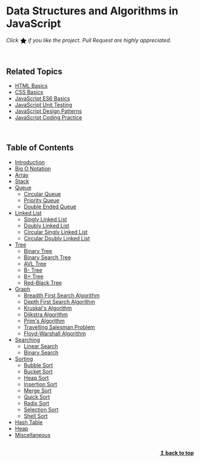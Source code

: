 # Data Structures and Algorithms in JavaScript

*Click <img src="assets/star.png" width="18" height="18" align="absmiddle" title="Star" /> if you like the project. Pull Request are highly appreciated.*

<br/>

## Related Topics

* [HTML Basics](https://github.com/learning-zone/html-basics)
* [CSS Basics](https://github.com/learning-zone/css-basics)
* [JavaScript ES6 Basics](https://github.com/learning-zone/javascript-es6-basics)
* [JavaScript Unit Testing](https://github.com/learning-zone/javascript-unit-testing)
* [JavaScript Design Patterns](https://github.com/learning-zone/javascript-design-patterns)
* [JavaScript Coding Practice](https://github.com/learning-zone/javascript-coding-practice)

<br/>

## Table of Contents

* [Introduction](#-introduction)
* [Big O Notation](#-big-o-notation)
* [Array](#-array)
* [Stack](#-stack)
* [Queue](#-queue)
    * [Circular Queue](#-circular-queue)
    * [Priority Queue](#-priority-queue)
    * [Double Ended Queue](#-double-ended-queue)
* [Linked List](#-linked-list)
    * [Singly Linked List](#-singly-linked-list)
    * [Doubly Linked List](#-doubly-linked-list)
    * [Circular Singly Linked List](#-circular-singly-linked-list)
    * [Circular Doubly Linked List](#-circular-doubly-linked-list)
* [Tree](#-tree)
    * [Binary Tree](#-binary-tree)
    * [Binary Search Tree](#-binary-search-tree)
    * [AVL Tree](#-avl-tree)
    * [B- Tree](#-b-tree)
    * [B+ Tree](#-b-tree)
    * [Red-Black Tree](#-red-black-tree)
* [Graph](#-graph)
    * [Breadth First Search Algorithm](#-breadth-first-search-algorithm)
    * [Depth First Search Algorithm](#-depth-first-search-algorithm)
    * [Kruskal\'s Algorithm](#-Kruskals-algorithm)
    * [Dijkstra Algorithm](#-dijkstra-algorithm)
    * [Prim\'s Algorithm](#-prims-algorithm)
    * [Travelling Salesman Problem](#-travelling-salesman-problem)
    * [Floyd-Warshall Algorithm](#-floyd-warshall-algorithm)
* [Searching](#-searching)
    * [Linear Search](#-linear-searching)
    * [Binary Search](#-binary-searching)
* [Sorting](#-sorting)
    * [Bubble Sort](#-bubble-sort)
    * [Bucket Sort](#-bucket-sort)
    * [Heap Sort](#-heap-sort)
    * [Insertion Sort](#-insertion-sort)
    * [Merge Sort](#-merge-sort)
    * [Quick Sort](#-quick-sort)
    * [Radix Sort](#-radix-sort)
    * [Selection Sort](#-selection-sort)
    * [Shell Sort](#-shell-sort)
* [Hash Table](#-hash-table)
* [Heap](#-heap)
* [Miscellaneous](#-miscellaneous)

<br/>

<div align="right">
    <b><a href="#table-of-contents">↥ back to top</a></b>
</div>

